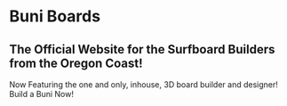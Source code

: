 # Buni Boards
## The Official Website for the Surfboard Builders from the Oregon Coast!
Now Featuring the one and only, inhouse, 3D board builder and designer!
Build a Buni Now!

